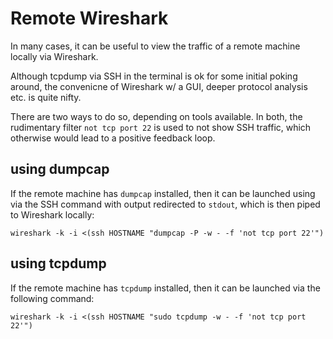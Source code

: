 # Remote Wireshark

In many cases, it can be useful to view the traffic of a remote machine locally via Wireshark.

Although tcpdump via SSH in the terminal is ok for some initial poking around, the convenicne of Wireshark w/ a GUI, deeper protocol analysis etc. is quite nifty.

There are two ways to do so, depending on tools available. In both, the rudimentary filter `not tcp port 22` is used to not show SSH traffic, which otherwise would lead to a positive feedback loop.

## using dumpcap

If the remote machine has `dumpcap` installed, then it can be launched using via the SSH command with output redirected to `stdout`, which is then piped to Wireshark locally:

```
wireshark -k -i <(ssh HOSTNAME "dumpcap -P -w - -f 'not tcp port 22'")
```

##  using tcpdump

If the remote machine has `tcpdump` installed, then it can be launched via the following command:

```
wireshark -k -i <(ssh HOSTNAME "sudo tcpdump -w - -f 'not tcp port 22'")
```

